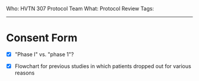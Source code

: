 Who: HVTN 307 Protocol Team
What: Protocol Review
Tags: 

---

# Consent Form
- [x] "Phase I" vs. "phase 1"?
- [x] Flowchart for previous studies in which patients dropped out for various reasons


